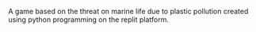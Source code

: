 A game based on the threat on marine life due to plastic pollution created using python programming on the replit platform.
